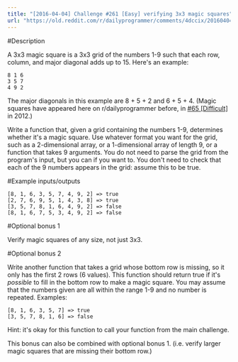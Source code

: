 ```yaml
---
title: "[2016-04-04] Challenge #261 [Easy] verifying 3x3 magic squares"
url: "https://old.reddit.com/r/dailyprogrammer/comments/4dccix/20160404_challenge_261_easy_verifying_3x3_magic/"
---
```


#Description

A 3x3 magic square is a 3x3 grid of the numbers 1-9 such that each row, column, and major diagonal adds up to 15. Here's an example:

    8 1 6
    3 5 7
    4 9 2

The major diagonals in this example are 8 + 5 + 2 and 6 + 5 + 4. (Magic squares have appeared here on r/dailyprogrammer before, in [#65 [Difficult]](https://www.reddit.com/r/dailyprogrammer/comments/v3agk/6152012_challenge_65_difficult/) in 2012.)

Write a function that, given a grid containing the numbers 1-9, determines whether it's a magic square. Use whatever format you want for the grid, such as a 2-dimensional array, or a 1-dimensional array of length 9, or a function that takes 9 arguments. You do not need to parse the grid from the program's input, but you can if you want to. You don't need to check that each of the 9 numbers appears in the grid: assume this to be true.

#Example inputs/outputs

    [8, 1, 6, 3, 5, 7, 4, 9, 2] => true
    [2, 7, 6, 9, 5, 1, 4, 3, 8] => true
    [3, 5, 7, 8, 1, 6, 4, 9, 2] => false
    [8, 1, 6, 7, 5, 3, 4, 9, 2] => false

#Optional bonus 1

Verify magic squares of any size, not just 3x3.

#Optional bonus 2

Write another function that takes a grid whose bottom row is missing, so it only has the first 2 rows (6 values). This function should return true if it's *possible* to fill in the bottom row to make a magic square. You may assume that the numbers given are all within the range 1-9 and no number is repeated. Examples:

    [8, 1, 6, 3, 5, 7] => true
    [3, 5, 7, 8, 1, 6] => false

Hint: it's okay for this function to call your function from the main challenge.

This bonus can also be combined with optional bonus 1. (i.e. verify larger magic squares that are missing their bottom row.)